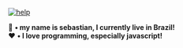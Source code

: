 [![help](https://raw.githubusercontent.com/sebastianjn/host/main/imagens/banner.png)](https://ko-fi.com/sebastianjn007)

🌟 **• my name is sebastian, I currently live in Brazil!** </br>
❤️ **• I love programming, especially javascript!**

